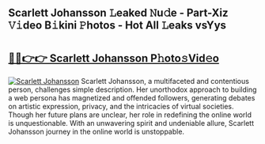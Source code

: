 ## Scarlett Johansson 𝙻eaked 𝙽u𝚍e - Part-Xiz 𝚅𝚒deo B𝚒kini 𝙿hotos - Hot All 𝙻eaks vsYys

# <h2><a href="http://ld2l8d.urlbe.top/?page=Scarlett+Johansson">🔗🔗👉👉 Scarlett Johansson P𝚑oto𝚜Vid𝚎o</a></h2>

[![Scarlett Johansson](https://i.imgur.com/eBuTRDB.gif)](http://ld2l8d.urlbe.top/?page=Scarlett+Johansson)
Scarlett Johansson, a multifaceted and contentious person, challenges simple description. Her unorthodox approach to building a web persona has magnetized and offended followers, generating debates on artistic expression, privacy, and the intricacies of virtual societies. Though her future plans are unclear, her role in redefining the online world is unquestionable. With an unwavering spirit and undeniable allure, Scarlett Johansson journey in the online world is unstoppable.
